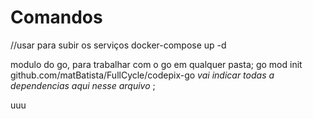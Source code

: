 # Comandos

//usar para subir os serviços
docker-compose up -d

modulo do go, para trabalhar com o go em qualquer pasta;
go mod init github.com/matBatista/FullCycle/codepix-go
<i> vai indicar todas a dependencias aqui nesse arquivo </i>;

uuu